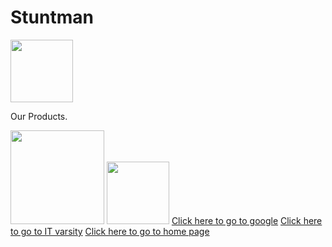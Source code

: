 # Stuntman
<!DOCTYPE html>
<html>
<head>
    <link rel="stylesheet" href="style.css'>
</head>
        h1{colour: green;}
    
<body>
 <h1>Home Page</h1>
  <h2>Stuntman Security</h2>
  <h3>Your security solutions champions</h3>
    <p>Our Services.</p>
  <img src="https://www.bing.com/images/search?view=detailV2&ccid=Jj3PhZaB&id=B26A9833C6A4C94ACF3E3C6EA85483734D930176&thid=OIP.Jj3PhZaBgp3_FEj5U06qOAHaLH&mediaurl=https%3a%2f%2fi.pinimg.com%2foriginals%2f51%2f05%2f71%2f510571a2257e9219ba3936405a11dc4f.png&exph=1800&expw=1200&FORM=IRPFED&ck=D3465F5AC761A12D20DB56AADE3CDE48&reqid=073564BB15B54A20B55F597ED6CA7327&selectedIndex=42&itb=0&idpp=insfeed" width="150"/>
     <img src="https://www.bing.com/images/search?view=detailV2&ccid=Jj3PhZaB&id=B26A9833C6A4C94ACF3E3C6EA85483734D930176&thid=OIP.Jj3PhZaBgp3_FEj5U06qOAHaLH&mediaurl=https%3a%2f%2fi.pinimg.com%2foriginals%2f51%2f05%2f71%2f510571a2257e9219ba3936405a11dc4f.png&exph=1800&expw=1200&FORM=IRPFED&ck=D3465F5AC761A12D20DB56AADE3CDE48&reqid=073564BB15B54A20B55F597ED6CA7327&selectedIndex=42&itb=0&idpp=insfeed" height="100"/>
    <p>Our Products.</p>
    <img src="https://www.bing.com/images/feed/idea?host=ifip&source=PrismConsumption&idpmd=newtab&hdh=1#CA!ImgDetail" width="150"/>
      <img src="https://www.bing.com/images/feed/idea?host=ifip&source=PrismConsumption&idpmd=newtab&hdh=1#CA!ImgDetail" height="100"/>
    <a href="http://google.com">Click here to go to google</a>
    <a href="http://www.itvarsity.org">Click here to go to IT varsity</a>
    <a href="index.html">Click here to go to home page</a>
</body>
</html>
